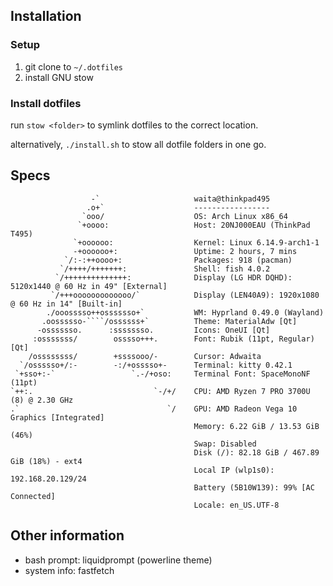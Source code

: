 ## Installation

### Setup
1. git clone to `~/.dotfiles`
2. install GNU stow

### Install dotfiles
run `stow <folder>` to symlink dotfiles to the correct location. 

alternatively, `./install.sh` to stow all dotfile folders in one go.

## Specs
```
                  -`                     waita@thinkpad495
                 .o+`                    -----------------
                `ooo/                    OS: Arch Linux x86_64
               `+oooo:                   Host: 20NJ000EAU (ThinkPad T495)
              `+oooooo:                  Kernel: Linux 6.14.9-arch1-1
              -+oooooo+:                 Uptime: 2 hours, 7 mins
            `/:-:++oooo+:                Packages: 918 (pacman)
           `/++++/+++++++:               Shell: fish 4.0.2
          `/++++++++++++++:              Display (LG HDR DQHD): 5120x1440 @ 60 Hz in 49" [External]
         `/+++ooooooooooooo/`            Display (LEN40A9): 1920x1080 @ 60 Hz in 14" [Built-in]
        ./ooosssso++osssssso+`           WM: Hyprland 0.49.0 (Wayland)
       .oossssso-````/ossssss+`          Theme: MaterialAdw [Qt]
      -osssssso.      :ssssssso.         Icons: OneUI [Qt]
     :osssssss/        osssso+++.        Font: Rubik (11pt, Regular) [Qt]
    /ossssssss/        +ssssooo/-        Cursor: Adwaita
  `/ossssso+/:-        -:/+osssso+-      Terminal: kitty 0.42.1
 `+sso+:-`                 `.-/+oso:     Terminal Font: SpaceMonoNF (11pt)
`++:.                           `-/+/    CPU: AMD Ryzen 7 PRO 3700U (8) @ 2.30 GHz
.`                                 `/    GPU: AMD Radeon Vega 10 Graphics [Integrated]
                                         Memory: 6.22 GiB / 13.53 GiB (46%)
                                         Swap: Disabled
                                         Disk (/): 82.18 GiB / 467.89 GiB (18%) - ext4
                                         Local IP (wlp1s0): 192.168.20.129/24
                                         Battery (5B10W139): 99% [AC Connected]
                                         Locale: en_US.UTF-8
```

## Other information
- bash prompt: liquidprompt (powerline theme)
- system info: fastfetch
